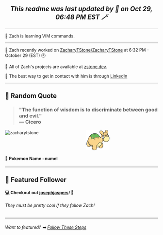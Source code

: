<h2 align="center" style="font-style: italic; font-weight: bold;">This readme was last updated by 🤖 on Oct 29, 06:48 PM EST 🪄 </h2></a>

---

🤖 Zach is learning VIM commands.

---

🤖 Zach recently worked on [ZacharyTStone/ZacharyTStone](https://api.github.com/repos/ZacharyTStone/ZacharyTStone) at 6:32 PM - October 29 (EST) 🕙

🤖 All of Zach's projects are available at [zstone.dev](https://www.zstone.dev/).

🤖 The best way to get in contact with him is through [LinkedIn](https://www.linkedin.com/in/zacharystone42)

---

<!-- Add a Quotes section -->

## 🤖 Random Quote

<h3>
<blockquote>
  "The function of wisdom is to discriminate between good and evil."
<br>— Cicero
</blockquote>
</h3>

<div style="display: flex; flex-wrap: no-wrap; width: 100%; gap: 16px">
        <img width="50%" src="https://github-readme-streak-stats.herokuapp.com/?user=zacharytstone" alt="zacharytstone" />
    <img width="15%" class='poke-img' src='https://raw.githubusercontent.com/PokeAPI/sprites/master/sprites/pokemon/other/dream-world/322.svg' alt='numel'/>
</div>

#### 🤖 Pokemon Name : numel</span>

---

## 🤖 Featured Follower

#### 💻 Checkout out [josephjaspers](https://github.com/josephjaspers)! 🎉

###### They must be pretty cool if they follow Zach!

---

###### Want to featured? ➡️ [Follow These Steps](https://github.com/ZacharyTStone/ZacharyTStone/blob/main/FEATURED_INSTRUCTIONS.md)
